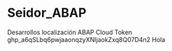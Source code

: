 # Seidor_ABAP
Desarrollos localización ABAP Cloud Token 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
Hola
